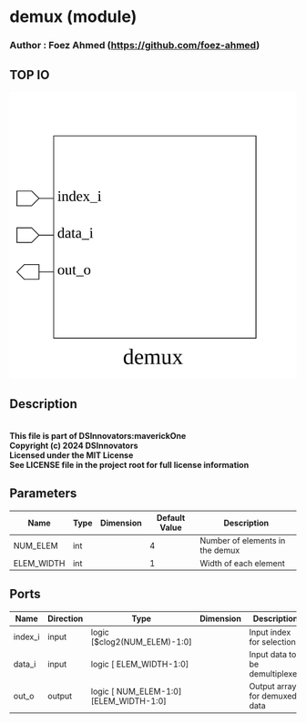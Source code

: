 # demux (module)

### Author : Foez Ahmed (https://github.com/foez-ahmed)

## TOP IO
<img src="./demux_top.svg">

## Description

<br>**This file is part of DSInnovators:maverickOne**
<br>**Copyright (c) 2024 DSInnovators**
<br>**Licensed under the MIT License**
<br>**See LICENSE file in the project root for full license information**

## Parameters
|Name|Type|Dimension|Default Value|Description|
|-|-|-|-|-|
|NUM_ELEM|int||4|Number of elements in the demux|
|ELEM_WIDTH|int||1|Width of each element|

## Ports
|Name|Direction|Type|Dimension|Description|
|-|-|-|-|-|
|index_i|input|logic [$clog2(NUM_ELEM)-1:0]||Input index for selection|
|data_i|input|logic [ ELEM_WIDTH-1:0]||Input data to be demultiplexed|
|out_o|output|logic [ NUM_ELEM-1:0][ELEM_WIDTH-1:0]||Output array for demuxed data|
